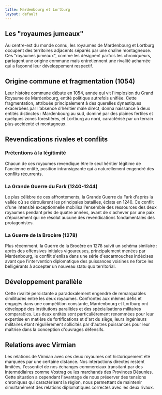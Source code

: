 ```yaml
---
title: Mardenbourg et Lortburg
layout: default
---
```


## Les "royaumes jumeaux"

Au centre-est du monde connu, les royaumes de Mardenbourg et Lortburg occupent des territoires adjacents séparés par une chaîne montagneuse. Ces "royaumes jumeaux", comme les désignent parfois les chroniqueurs, partagent une origine commune mais entretiennent une rivalité acharnée qui a façonné leur développement respectif.

## Origine commune et fragmentation (1054)

Leur histoire commune débute en 1054, année qui vit l'implosion du Grand Royaume de Mardenbourg, entité politique autrefois unifiée. Cette fragmentation, attribuée principalement à des querelles dynastiques exacerbées par l'absence d'héritier mâle direct, donna naissance à deux entités distinctes : Mardenbourg au sud, dominé par des plaines fertiles et quelques zones forestières, et Lortburg au nord, caractérisé par un terrain plus accidenté et montagneux.

## Revendications rivales et conflits

### Prétentions à la légitimité

Chacun de ces royaumes revendique être le seul héritier légitime de l'ancienne entité, position intransigeante qui a naturellement engendré des conflits récurrents.

### La Grande Guerre du Fark (1240-1244)

Le plus célèbre de ces affrontements, la Grande Guerre du Fark d'après la vallée où se déroulèrent les principales batailles, éclata en 1240. Ce conflit d'une intensité exceptionnelle mobilisa l'ensemble des ressources des deux royaumes pendant près de quatre années, avant de s'achever par une paix d'épuisement qui ne résolut aucune des revendications fondamentales des protagonistes.

### La Guerre de la Brocère (1278)

Plus récemment, la Guerre de la Brocère en 1278 suivit un schéma similaire : après des offensives initiales vigoureuses, principalement menées par Mardenbourg, le conflit s'enlisa dans une série d'escarmouches indécises avant que l'intervention diplomatique des puissances voisines ne force les belligérants à accepter un nouveau statu quo territorial.

## Développement parallèle

Cette rivalité persistante a paradoxalement engendré de remarquables similitudes entre les deux royaumes. Confrontés aux mêmes défis et engagés dans une compétition constante, Mardenbourg et Lortburg ont développé des institutions parallèles et des spécialisations militaires comparables. Les deux entités sont particulièrement renommées pour leur expertise en matière de fortifications et d'art du siège, leurs ingénieurs militaires étant régulièrement sollicités par d'autres puissances pour leur maîtrise dans la conception d'ouvrages défensifs.

## Relations avec Virmian

Les relations de Virmian avec ces deux royaumes ont historiquement été marquées par une certaine distance. Nos interactions directes restent limitées, l'essentiel de nos échanges commerciaux transitant par des intermédiaires comme Vostrag ou les marchands des Provinces Désunies. Cette situation a cependant l'avantage de nous préserver des tensions chroniques qui caractérisent la région, nous permettant de maintenir simultanément des relations diplomatiques correctes avec les deux rivaux.